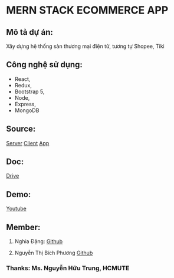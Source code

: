 # MERN STACK ECOMMERCE APP

## Mô tả dự án:
Xây dựng hệ thống sàn thương mại điện tử, tương tự Shopee, Tiki

## Công nghệ sử dụng: 
- React,
- Redux,
- Bootstrap 5,
- Node,
- Express,
- MongoDB

## Source:
[Server](https://github.com/langde666/gooddeal)
[Client](https://github.com/langde666/gooddeal_front)
[App](https://github.com/langde666/gooddeal_app)

## Doc:
[Drive](https://drive.google.com/drive/folders/116zdlRDduq4NhTKdxk4soLIXoRWTy92R)

## Demo:
[Youtube](https://www.youtube.com/watch?v=Z-RRAf6UqoA&list=PLMRUYp6BdUWFJJLmRJcxZQ_iavZdspohu&index=2)

## Member:
1. Nghia Đặng:
[Github](https://github.com/langde666)

2. Nguyễn Thị Bích Phương
[Github](https://github.com/BichPhuong123)

### Thanks: Ms. Nguyễn Hữu Trung, HCMUTE
